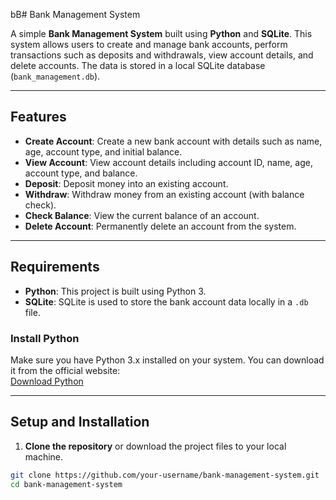 bB# Bank Management System

A simple **Bank Management System** built using **Python** and **SQLite**. This system allows users to create and manage bank accounts, perform transactions such as deposits and withdrawals, view account details, and delete accounts. The data is stored in a local SQLite database (`bank_management.db`).

---

## Features

- **Create Account**: Create a new bank account with details such as name, age, account type, and initial balance.
- **View Account**: View account details including account ID, name, age, account type, and balance.
- **Deposit**: Deposit money into an existing account.
- **Withdraw**: Withdraw money from an existing account (with balance check).
- **Check Balance**: View the current balance of an account.
- **Delete Account**: Permanently delete an account from the system.

---

## Requirements

- **Python**: This project is built using Python 3.
- **SQLite**: SQLite is used to store the bank account data locally in a `.db` file.

### Install Python
Make sure you have Python 3.x installed on your system. You can download it from the official website:  
[Download Python](https://www.python.org/downloads/)

---

## Setup and Installation

1. **Clone the repository** or download the project files to your local machine.

```bash
git clone https://github.com/your-username/bank-management-system.git
cd bank-management-system
